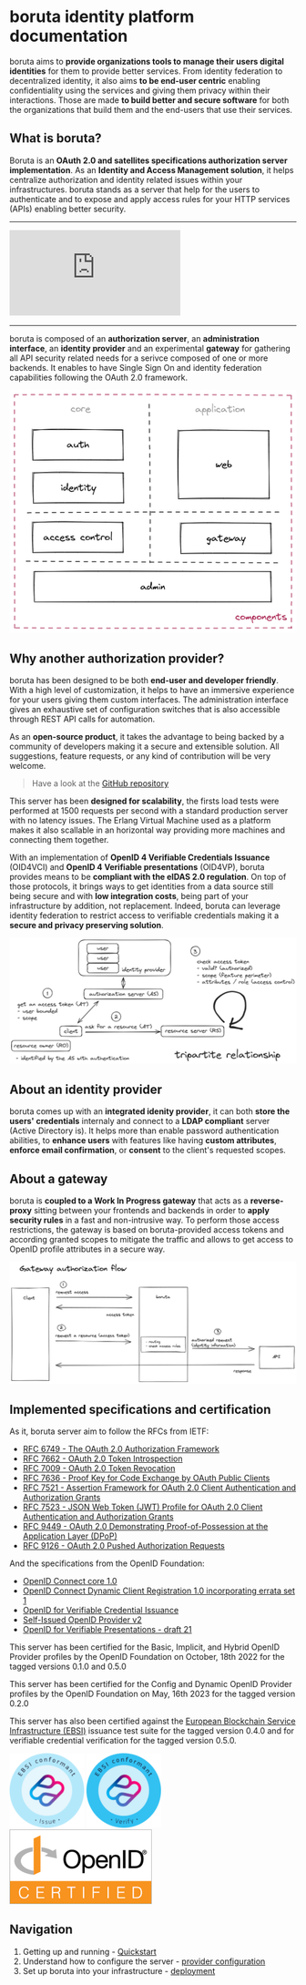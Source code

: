 # boruta identity platform documentation

<div class="vision">

boruta aims to __provide organizations tools to manage their users digital identities__ for them to provide better services. From identity federation to decentralized identity, it also aims __to be end-user centric__ enabling confidentiality using the services and giving them privacy within their interactions. Those are made __to build better and secure software__ for both the organizations that build them and the end-users that use their services.

</div>


## What is boruta?

Boruta is an __OAuth 2.0 and satellites specifications authorization server implementation__. As an __Identity and Access Management solution__, it helps centralize authorization and identity related issues within your infrastructures. boruta stands as a server that help for the users to authenticate and to expose and apply access rules for your HTTP services (APIs) enabling better security.

---

<iframe src="https://www.loom.com/embed/7c3c10ad219c45238c92bab19c6da6bd?sid=030ed6aa-00ea-4d5f-ab56-7836e6ee662c" frameborder="0" webkitallowfullscreen mozallowfullscreen allowfullscreen></iframe>

---

boruta is composed of an __authorization server__, an __administration interface__, an __identity provider__ and an experimental __gateway__ for gathering all API security related needs for a serivce composed of one or more backends. It enables to have Single Sign On and identity federation capabilities following the OAuth 2.0 framework.

<div class="centered"><img src="/assets/images/components.png" /></div>

## Why another authorization provider?

boruta has been designed to be both __end-user and developer friendly__. With a high level of customization, it helps to have an immersive experience for your users giving them custom interfaces. The administration interface gives an exhaustive set of configuration switches that is also accessible through REST API calls for automation.

As an __open-source product__, it takes the advantage to being backed by a community of developers making it a secure and extensible solution. All suggestions, feature requests, or any kind of contribution will be very welcome.

> Have a look at the [GitHub repository](https://github.com/malach-it/boruta-server)

This server has been __designed for scalability__, the firsts load tests were performed at 1500 requests per second with a standard production server with no latency issues. The Erlang Virtual Machine used as a platform makes it also scallable in an horizontal way providing more machines and connecting them together.

With an implementation of __OpenID 4 Verifiable Credentials Issuance__ (OID4VCI) and __OpenID 4 Verifiable presentations__ (OID4VP), boruta provides means to be __compliant with the eIDAS 2.0 regulation__. On top of those protocols, it brings ways to get identities from a data source still being secure and with __low integration costs__, being part of your infrastructure by addition, not replacement. Indeed, boruta can leverage identity federation to restrict access to verifiable credentials making it a __secure and privacy preserving solution__.

![Tripartite authorization](/assets/images/authorization-tripartite.png)

## About an identity provider

boruta comes up with an __integrated idenity provider__, it can both __store the users' credentials__ internaly and connect to a __LDAP compliant__ server (Active Directory is). It helps more than enable password authentication abilities, to __enhance users__ with features like having __custom attributes__, __enforce email confirmation__, or __consent__ to the client's requested scopes.

## About a gateway

boruta is __coupled to a Work In Progress gateway__ that acts as a __reverse-proxy__ sitting between your frontends and backends in order to __apply security rules__ in a fast and non-intrusive way. To perform those access restrictions, the gateway is based on boruta-provided access tokens and according granted scopes to mitigate the traffic and allows to get access to OpenID profile attributes in a secure way.

![Gateway authorization flow](/assets/images/authorization-gateway-en.png)

## Implemented specifications and certification

As it, boruta server aim to follow the RFCs from IETF:
- [RFC 6749 - The OAuth 2.0 Authorization Framework](https://tools.ietf.org/html/rfc6749)
- [RFC 7662 - OAuth 2.0 Token Introspection](https://tools.ietf.org/html/rfc7662)
- [RFC 7009 - OAuth 2.0 Token Revocation](https://tools.ietf.org/html/rfc7009)
- [RFC 7636 - Proof Key for Code Exchange by OAuth Public Clients](https://tools.ietf.org/html/rfc7636)
- [RFC 7521 - Assertion Framework for OAuth 2.0 Client Authentication and Authorization Grants](https://www.rfc-editor.org/rfc/rfc7521)
- [RFC 7523 - JSON Web Token (JWT) Profile for OAuth 2.0 Client Authentication and Authorization Grants](https://tools.ietf.org/html/rfc7523)
- [RFC 9449 - OAuth 2.0 Demonstrating Proof-of-Possession at the Application Layer (DPoP)](https://datatracker.ietf.org/doc/html/draft-ietf-oauth-dpop)
- [RFC 9126 - OAuth 2.0 Pushed Authorization Requests](https://datatracker.ietf.org/doc/html/rfc9126)

And the specifications from the OpenID Foundation:
- [OpenID Connect core 1.0](https://openid.net/specs/openid-connect-core-1_0.html)
- [OpenID Connect Dynamic Client Registration 1.0 incorporating errata set 1](https://openid.net/specs/openid-connect-registration-1_0.html)
- [OpenID for Verifiable Credential Issuance](https://openid.net/specs/openid-4-verifiable-credential-issuance-1_0.html)
- [Self-Issued OpenID Provider v2](https://openid.net/specs/openid-connect-self-issued-v2-1_0.html)
- [OpenID for Verifiable Presentations - draft 21](https://openid.net/specs/openid-4-verifiable-presentations-1_0.html)

This server has been certified for the Basic, Implicit, and Hybrid OpenID Provider profiles by the OpenID Foundation on October, 18th 2022 for the tagged versions 0.1.0 and 0.5.0

This server has been certified for the Config and Dynamic OpenID Provider profiles by the OpenID Foundation on May, 16th 2023 for the tagged version 0.2.0

This server has also been certified against the [European Blockchain Service Infrastructure (EBSI)](https://ec.europa.eu/digital-building-blocks/sites/display/EBSI) issuance test suite for the tagged version 0.4.0 and for verifiable credential verification for the tagged version 0.5.0.

![EBSI certified - issue](/assets/images/ebsi-certification-issuance.png)
![EBSI certified - verify](/assets/images/ebsi-certification-verify.png)
![OpenID certified](/assets/images/oid-certification-mark.png)

## Navigation

1. Getting up and running - [Quickstart](quickstart.md)
2. Understand how to configure the server - [provider configuration](provider-configuration/configure-clients.md)
3. Set up boruta into your infrastructure - [deployment](deployment/docker.md)
